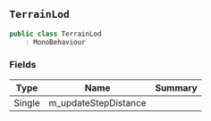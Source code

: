 ## `TerrainLod`

```csharp
public class TerrainLod
    : MonoBehaviour

```

### Fields

| Type | Name | Summary | 
| --- | --- | --- | 
| Single | m_updateStepDistance |  | 


